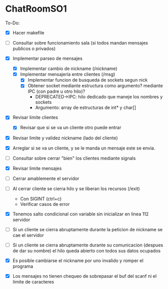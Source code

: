# ChatRoomSO1

To-Do:
- [x] Hacer makefile
- [ ] Consultar sobre funcionamiento sala (si todos mandan mensajes publicos o privados)
- [x] Implementar parseo de mensajes
  - [x] Implementar cambio de nickname (/nickname)
  - [x] Implementar mensajería entre clientes (/msg)
    - [x] Implementar funcion de busqueda de sockets segun nick
    - [x] Obtener socket mediante estructura como argumento? mediante IPC (con padre u otro hilo)?
      - DEPRECATED->IPC: hilo dedicado que maneje los nombres y sockets
      - Argumento: array de estructuras de int* y char[]
- [x] Revisar limite clientes
  - [x] Revisar que si se va un cliente otro puede entrar
- [x] Revisar limite y validez nickname (lado del cliente)
- [x] Arreglar si se va un cliente, y se le manda un mensaje este se envia.
- [ ] Consultar sobre cerrar "bien" los clientes mediante signals
- [x] Revisar limite mensajes
- [ ] Cerrar amablemente el servidor
- [ ] Al cerrar cliente se cierra hilo y se liberan los recursos (/exit)
  - Con SIGINT (ctrl+c)
  - Verificar casos de error

- [x] Tenemos salto condicional con variable sin inicializar en linea 112 servidor
- [ ] Si un cliente se cierra abruptamente durante la peticion de nickname se cae el servidor
- [ ] Si un cliente se cierra abruptamente durante su comunicacion (despues de dar su nombre) el hilo queda abierto con todos sus datos ocupados
- [x] Es posible cambiarse el nickname por uno invalido y romper el programa
- [x] Los mensajes no tienen chequeo de sobrepasar el buf del scanf ni el limite de caracteres
